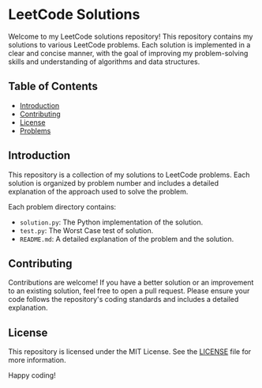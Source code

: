 # LeetCode Solutions

Welcome to my LeetCode solutions repository! This repository contains my solutions to various LeetCode problems. Each solution is implemented in a clear and concise manner, with the goal of improving my problem-solving skills and understanding of algorithms and data structures.

## Table of Contents

- [Introduction](#introduction)
- [Contributing](#contributing)
- [License](#license)
- [Problems](problem.md)

## Introduction

This repository is a collection of my solutions to LeetCode problems. Each solution is organized by problem number and includes a detailed explanation of the approach used to solve the problem.

Each problem directory contains:

- `solution.py`: The Python implementation of the solution.
- `test.py`: The Worst Case test of solution.
- `README.md`: A detailed explanation of the problem and the solution.

## Contributing

Contributions are welcome! If you have a better solution or an improvement to an existing solution, feel free to open a pull request. Please ensure your code follows the repository's coding standards and includes a detailed explanation.

## License

This repository is licensed under the MIT License. See the [LICENSE](LICENSE) file for more information.

Happy coding!
